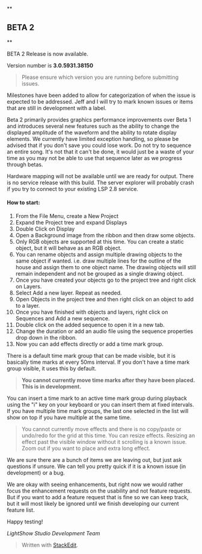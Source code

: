 **

BETA 2
------

**

BETA 2 Release is now available.

Version  number is **3.0.5931.38150**

>Please ensure which version you are running before submitting issues.

Milestones have been added to allow for categorization of when the issue is expected to be addressed.  Jeff and I will try to mark known issues or items that are still in development with a label.

Beta 2 primarily provides graphics performance improvements over Beta 1 and introduces several new features such as the ability to change the displayed amplitude of the waveform and the ability to rotate display elements.  We currently have limited exception handling, so please be advised that if you don't save you could lose work.  Do not try to sequence an entire song.  It's not that it can't be done, it would just be a waste of your time as you may not be able to use that sequence later as we progress through betas.

Hardware mapping will not be available until we are ready for output.  There is no service release with this build.  The server explorer will probably crash if you try to connect to your existing LSP 2.8 service.

#### <i class="icon-file"></i>How to start:

 1. From the File Menu, create a New Project
 2. Expand the Project tree and expand Displays
 3. Double Click on Display
 4. Open a Background image from the ribbon and then draw some objects.
 5. Only RGB objects are supported at this time.  You can create a static object, but it will behave as an RGB object.
 6. You can rename objects and assign multiple drawing objects to the same object if wanted.  i.e. draw multiple lines for the outline of the house and assign them to one object name.  The drawing objects will still remain independent and not be grouped as a single drawing object.
 7. Once you have created your objects go to the project tree and right click on Layers.
 8. Select Add a new layer.  Repeat as needed.
 9. Open Objects in the project tree and then right click on an object to add to a layer.
 10. Once you have finished with objects and layers, right click on Sequences and Add a new sequence.
 11. Double click on the added sequence to open it in a new tab.
 12. Change the duration or add an audio file using the sequence properties drop down in the ribbon.
 13. Now you can add effects directly or add a time mark group.

There is a default time mark group that can be made visible, but it is basically time marks at every 50ms interval.  If you don't have a time mark group visible, it uses this by default.

>**You cannot currently move time marks after they have been placed.  This is in development.**

You can insert a time mark to an active time mark group during playback using the "i" key on your keyboard or you can insert them at fixed intervals.  If you have multiple time mark groups, the last one selected in the list will show on top if you have multiple at the same time.

>You cannot currently move effects and there is no copy/paste or undo/redo for the grid at this time.  You can resize effects.  Resizing an effect past the visible window without it scrolling is a known issue.  Zoom out if you want to place and extra long effect.

We are sure there are a bunch of items we are leaving out, but just ask questions if unsure.  We can tell you pretty quick if it is a known issue (in development) or a bug.

We are okay with seeing enhancements, but right now we would rather focus the enhancement requests on the usability and not feature requests.  But if you want to add a feature request that is fine so we can keep track, but it will most likely be ignored until we finish developing our current feature list.

Happy testing!

*LightShow Studio Development Team*

> Written with [StackEdit](https://stackedit.io/).